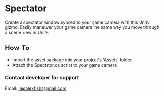 # Spectator
 Create a spectator window synced to your game camera with this Unity gizmo. Easily maneuver your game camera the same way you move through a scene view in Unity.

## How-To
- Import the asset package into your project's 'Assets' folder.<br>
- Attach the Spectator.cs script to your game camera.

### Contact developer for support
Email: iamalexfish@gmail.com

